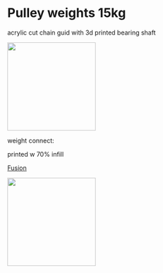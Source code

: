 # Pulley weights 15kg

acrylic cut chain guid with 3d printed bearing  shaft

<img src="https://imgur.com/XQz3el3.jpg" width="200">

weight connect:

printed w 70% infill 

[Fusion](https://a360.co/2piFbqn)

<img src="https://imgur.com/0aqqdF9" width="200">
